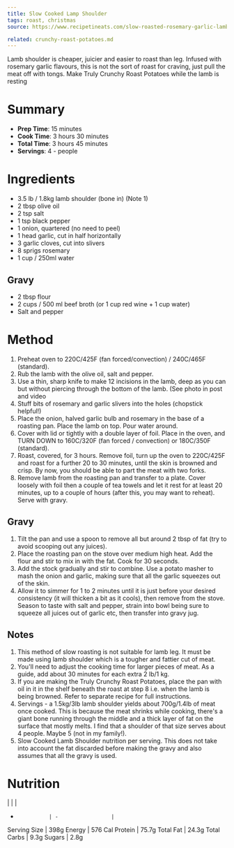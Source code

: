 ```yaml
---
title: Slow Cooked Lamp Shoulder
tags: roast, christmas
source: https://www.recipetineats.com/slow-roasted-rosemary-garlic-lamb-shoulder/

related: crunchy-roast-potatoes.md
---
```


Lamb shoulder is cheaper, juicier and easier to roast than leg. Infused with rosemary garlic flavours, this is not the sort of roast for craving, just pull the meat off with tongs. Make Truly Crunchy Roast Potatoes while the lamb is resting

# Summary

* **Prep Time**: 15 minutes
* **Cook Time**: 3 hours 30 minutes
* **Total Time**: 3 hours 45 minutes
* **Servings**: 4 - people


# Ingredients

- 3.5 lb / 1.8kg lamb shoulder (bone in) (Note 1)
- 2 tbsp olive oil
- 2 tsp salt
- 1 tsp black pepper
- 1 onion, quartered (no need to peel)
- 1 head garlic, cut in half horizontally
- 3 garlic cloves, cut into slivers
- 8 sprigs rosemary
- 1 cup / 250ml water

## Gravy

- 2 tbsp flour
- 2 cups / 500 ml beef broth (or 1 cup red wine + 1 cup water)
- Salt and pepper

# Method

1. Preheat oven to 220C/425F (fan forced/convection) / 240C/465F (standard).
1. Rub the lamb with the olive oil, salt and pepper.
1. Use a thin, sharp knife to make 12 incisions in the lamb, deep as you can but without piercing through the bottom of the lamb. (See photo in post and video
1. Stuff bits of rosemary and garlic slivers into the holes (chopstick helpful!)
1. Place the onion, halved garlic bulb and rosemary in the base of a roasting pan. Place the lamb on top. Pour water around.
1. Cover with lid or tightly with a double layer of foil. Place in the oven, and TURN DOWN to 160C/320F (fan forced / convection) or 180C/350F (standard).
1. Roast, covered, for 3 hours. Remove foil, turn up the oven to 220C/425F and roast for a further 20 to 30 minutes, until the skin is browned and crisp. By now, you should be able to part the meat with two forks.
1. Remove lamb from the roasting pan and transfer to a plate. Cover loosely with foil then a couple of tea towels and let it rest for at least 20 minutes, up to a couple of hours (after this, you may want to reheat). Serve with gravy.

## Gravy

1. Tilt the pan and use a spoon to remove all but around 2 tbsp of fat (try to avoid scooping out any juices).
1. Place the roasting pan on the stove over medium high heat. Add the flour and stir to mix in with the fat. Cook for 30 seconds. 
1. Add the stock gradually and stir to combine. Use a potato masher to mash the onion and garlic, making sure that all the garlic squeezes out of the skin. 
1. Allow it to simmer for 1 to 2 minutes until it is just before your desired consistency (it will thicken a bit as it cools), then remove from the stove. Season to taste with salt and pepper, strain into bowl being sure to squeeze all juices out of garlic etc, then transfer into gravy jug.

## Notes

1. This method of slow roasting is not suitable for lamb leg. It must be made using lamb shoulder which is a tougher and fattier cut of meat.
2. You'll need to adjust the cooking time for larger pieces of meat. As a guide, add about 30 minutes for each extra 2 lb/1 kg.
3. If you are making the Truly Crunchy Roast Potatoes, place the pan with oil in it in the shelf beneath the roast at step 8 i.e. when the lamb is being browned. Refer to separate recipe for full instructions.
4. Servings - a 1.5kg/3lb lamb shoulder yields about 700g/1.4lb of meat once cooked. This is because the meat shrinks while cooking, there's a giant bone running through the middle and a thick layer of fat on the surface that mostly melts. I find that a shoulder of that size serves about 4 people. Maybe 5 (not in my family!).
5. Slow Cooked Lamb Shoulder nutrition per serving. This does not take into account the fat discarded before making the gravy and also assumes that all the gravy is used.

# Nutrition

|               |                   |
-               | -                 |
Serving Size    | 398g 
Energy          | 576 Cal
Protein         | 75.7g
Total Fat       | 24.3g
Total Carbs     | 9.3g
Sugars          | 2.8g
